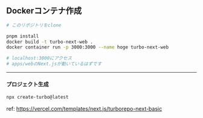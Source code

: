 ## Dockerコンテナ作成

```sh
# このリポジトリをclone

pnpm install
docker build -t turbo-next-web .
docker container run -p 3000:3000 --name hoge turbo-next-web

# localhost:3000にアクセス
# apps/webのNext.jsが動いているはずです
```

---

#### プロジェクト生成

```sh
npx create-turbo@latest
```
ref: https://vercel.com/templates/next.js/turborepo-next-basic


